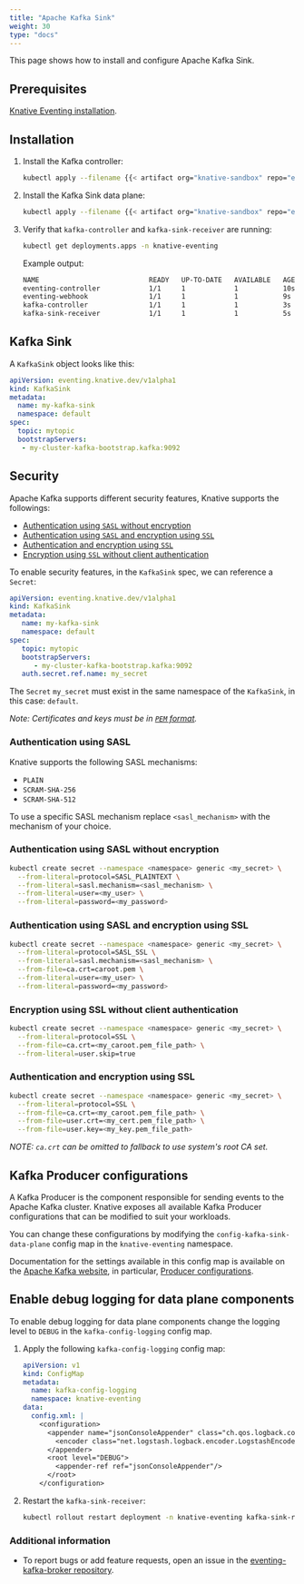 ```yaml
---
title: "Apache Kafka Sink"
weight: 30
type: "docs"
---
```


This page shows how to install and configure Apache Kafka Sink.

## Prerequisites

[Knative Eventing installation](./../../install/any-kubernetes-cluster.md#installing-the-eventing-component).

## Installation

1. Install the Kafka controller:

    ```bash
    kubectl apply --filename {{< artifact org="knative-sandbox" repo="eventing-kafka-broker" file="eventing-kafka-controller.yaml" >}}
    ```

1. Install the Kafka Sink data plane:

    ```bash
    kubectl apply --filename {{< artifact org="knative-sandbox" repo="eventing-kafka-broker" file="eventing-kafka-sink.yaml" >}}
    ```

1. Verify that `kafka-controller` and `kafka-sink-receiver` are running:

    ```bash
    kubectl get deployments.apps -n knative-eventing
    ```

    Example output:

    ```bash
    NAME                           READY   UP-TO-DATE   AVAILABLE   AGE
    eventing-controller            1/1     1            1           10s
    eventing-webhook               1/1     1            1           9s
    kafka-controller               1/1     1            1           3s
    kafka-sink-receiver            1/1     1            1           5s
    ```

## Kafka Sink

A `KafkaSink` object looks like this:

```yaml
apiVersion: eventing.knative.dev/v1alpha1
kind: KafkaSink
metadata:
  name: my-kafka-sink
  namespace: default
spec:
  topic: mytopic
  bootstrapServers:
   - my-cluster-kafka-bootstrap.kafka:9092
```

## Security

Apache Kafka supports different security features, Knative supports the followings:

- [Authentication using `SASL` without encryption](#authentication-using-sasl)
- [Authentication using `SASL` and encryption using `SSL`](#authentication-using-sasl-and-encryption-using-ssl)
- [Authentication and encryption using `SSL`](#authentication-and-encryption-using-ssl)
- [Encryption using `SSL` without client authentication](#encryption-using-ssl-without-client-authentication)

To enable security features, in the `KafkaSink` spec, we can reference a `Secret`:

```yaml
apiVersion: eventing.knative.dev/v1alpha1
kind: KafkaSink
metadata:
   name: my-kafka-sink
   namespace: default
spec:
   topic: mytopic
   bootstrapServers:
      - my-cluster-kafka-bootstrap.kafka:9092
   auth.secret.ref.name: my_secret
```

The `Secret` `my_secret` must exist in the same namespace of the `KafkaSink`, in this case: `default`.

_Note: Certificates and keys must be in [`PEM` format](https://en.wikipedia.org/wiki/Privacy-Enhanced_Mail)._

### Authentication using SASL

Knative supports the following SASL mechanisms:

- `PLAIN`
- `SCRAM-SHA-256`
- `SCRAM-SHA-512`

To use a specific SASL mechanism replace `<sasl_mechanism>` with the mechanism of your choice.

### Authentication using SASL without encryption

```bash
kubectl create secret --namespace <namespace> generic <my_secret> \
  --from-literal=protocol=SASL_PLAINTEXT \
  --from-literal=sasl.mechanism=<sasl_mechanism> \
  --from-literal=user=<my_user> \
  --from-literal=password=<my_password>
```

### Authentication using SASL and encryption using SSL

```bash
kubectl create secret --namespace <namespace> generic <my_secret> \
  --from-literal=protocol=SASL_SSL \
  --from-literal=sasl.mechanism=<sasl_mechanism> \
  --from-file=ca.crt=caroot.pem \
  --from-literal=user=<my_user> \
  --from-literal=password=<my_password>
```

### Encryption using SSL without client authentication

```bash
kubectl create secret --namespace <namespace> generic <my_secret> \
  --from-literal=protocol=SSL \
  --from-file=ca.crt=<my_caroot.pem_file_path> \
  --from-literal=user.skip=true
```

### Authentication and encryption using SSL

```bash
kubectl create secret --namespace <namespace> generic <my_secret> \
  --from-literal=protocol=SSL \
  --from-file=ca.crt=<my_caroot.pem_file_path> \
  --from-file=user.crt=<my_cert.pem_file_path> \
  --from-file=user.key=<my_key.pem_file_path>
```

_NOTE: `ca.crt` can be omitted to fallback to use system's root CA set._

## Kafka Producer configurations

A Kafka Producer is the component responsible for sending events to the Apache Kafka cluster.
Knative exposes all available Kafka Producer configurations that can be modified to suit your workloads.

You can change these configurations by modifying the `config-kafka-sink-data-plane` config map in
the `knative-eventing` namespace.

Documentation for the settings available in this config map is available on the
[Apache Kafka website](https://kafka.apache.org/documentation/),
in particular, [Producer configurations](https://kafka.apache.org/documentation/#producerconfigs).

## Enable debug logging for data plane components

To enable debug logging for data plane components change the logging level to `DEBUG` in the `kafka-config-logging` config map.

1. Apply the following `kafka-config-logging` config map:

    ```yaml
    apiVersion: v1
    kind: ConfigMap
    metadata:
      name: kafka-config-logging
      namespace: knative-eventing
    data:
      config.xml: |
        <configuration>
          <appender name="jsonConsoleAppender" class="ch.qos.logback.core.ConsoleAppender">
            <encoder class="net.logstash.logback.encoder.LogstashEncoder"/>
          </appender>
          <root level="DEBUG">
            <appender-ref ref="jsonConsoleAppender"/>
          </root>
        </configuration>
    ```

2. Restart the `kafka-sink-receiver`:

    ```bash
    kubectl rollout restart deployment -n knative-eventing kafka-sink-receiver
    ```

### Additional information

- To report bugs or add feature requests, open an issue in the [eventing-kafka-broker repository](https://github.com/knative-sandbox/eventing-kafka-broker).
